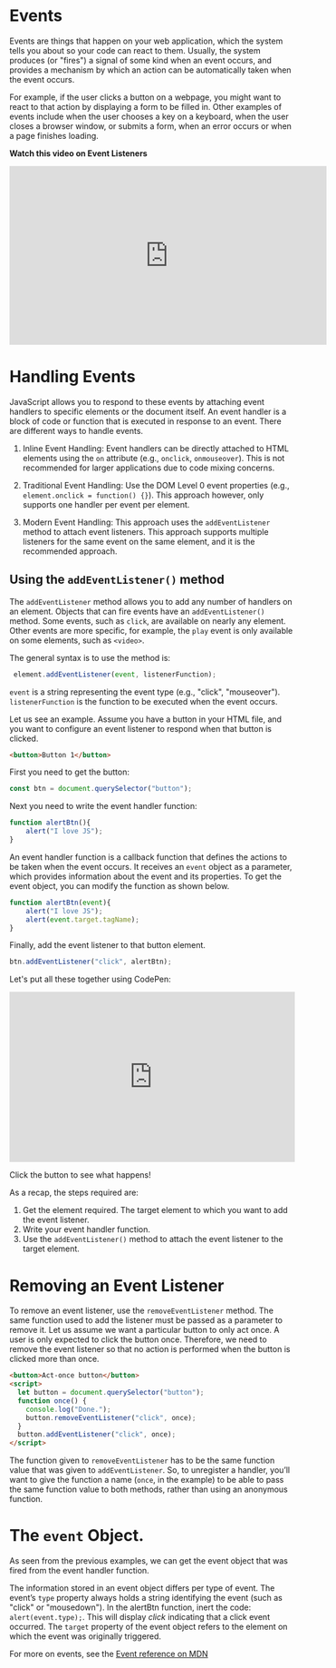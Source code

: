 # Events
Events are things that happen on your web application, which the system tells you about so your code can react to them. Usually, the system produces (or "fires") a signal of some kind when an event occurs, and provides a mechanism by which an action can be automatically taken when the event occurs. 

For example, if the user clicks a button on a webpage, you might want to react to that action by displaying a form to be filled in. Other examples of events include when the user chooses a key on a keyboard, when the user closes a browser window, or submits a form, when an error occurs or when a page finishes loading.




<!-- # `window`
The window binding refers to a built-in object provided by the browser.
It represents the browser window that contains the document. Calling its
addEventListener method registers the second argument to be called whenever the event described by its first argument occurs. -->
<strong>Watch this video on Event Listeners</strong>
<iframe width="560" height="315" src="https://www.youtube.com/embed/XF1_MlZ5l6M" title="YouTube video player" frameborder="0" allow="accelerometer; autoplay; clipboard-write; encrypted-media; gyroscope; picture-in-picture; web-share" allowfullscreen></iframe>

# Handling Events
JavaScript allows you to respond to these events by attaching event handlers to specific elements or the document itself. An event handler is a block of code or function that is executed in response to an event. There are different ways to handle events. 
1. Inline Event Handling: Event handlers can be directly attached to HTML elements using the `on` attribute (e.g., `onclick`, `onmouseover`). This is not recommended for larger applications due to code mixing concerns.

2. Traditional Event Handling: Use the DOM Level 0 event properties (e.g., `element.onclick = function() {}`). This approach however, only supports one handler per event per element.

3. Modern Event Handling: This approach uses the `addEventListener` method to attach event listeners. This approach supports multiple listeners for the same event on the same element, and it is the recommended approach.


## Using the `addEventListener()` method
The `addEventListener` method allows you to add any number of handlers  on an element. Objects that can fire events have an `addEventListener()` method. Some events, such as `click`, are available on nearly any element. Other events are more specific, for example, the `play` event is only available on some elements, such as `<video>`.

The general syntax is to use the method is:

```js 
 element.addEventListener(event, listenerFunction);
 ```                 
`event` is a string representing the event type (e.g., "click", "mouseover").
`listenerFunction` is the function to be executed when the event occurs.
<!-- Optional `options` object can be used to specify additional configurations. -->

Let us see an example. Assume you have a button in your HTML file, and you want to configure an event listener to respond when that button is clicked.
```html
<button>Button 1</button>
```
First you need to get the button: 
```js
const btn = document.querySelector("button");
```

Next you need to write the event handler function: 

```js
function alertBtn(){
    alert("I love JS");
}
```
An event handler function is a callback function that defines the actions to be taken when the event occurs. It receives an `event` object as a parameter, which provides information about the event and its properties. To get the event object, you can modify the function as shown below. 

```js
function alertBtn(event){
    alert("I love JS");
    alert(event.target.tagName);
}
```


Finally, add the event listener to that button element.

```js
btn.addEventListener("click", alertBtn);
```

Let's put all these together using CodePen:
<iframe height="300" style="width: 100%;" scrolling="no" title="Untitled" src="https://codepen.io/OlaperiKB/embed/MWzvNEX?default-tab=html%2Cresult" frameborder="no" loading="lazy" allowtransparency="true" allowfullscreen="true">
  See the Pen <a href="https://codepen.io/OlaperiKB/pen/MWzvNEX">
  Untitled</a> by Ola (<a href="https://codepen.io/OlaperiKB">@OlaperiKB</a>)
  on <a href="https://codepen.io">CodePen</a>.
</iframe>

Click the button to see what happens!

As a recap, the steps required are:
1. Get the element required. The target element to which you want to add the event listener.
2. Write your event handler function.
3. Use the `addEventListener()` method to attach the event listener to the target element. 

# Removing an Event Listener
To remove an event listener, use the `removeEventListener` method. The same function used to add the listener must be passed as a parameter to remove it.
Let us assume we want a particular button to only act once. A user is only expected to click the button once. Therefore, we need to remove the event listener so that no action is performed when the button is clicked more than once. 



```html
<button>Act-once button</button>
<script>
  let button = document.querySelector("button");
  function once() {
    console.log("Done.");
    button.removeEventListener("click", once);
  }
  button.addEventListener("click", once);
</script>
```

The function given to `removeEventListener` has to be the same function
value that was given to `addEventListener`. So, to unregister a handler, you’ll
want to give the function a name (`once`, in the example) to be able to pass the
same function value to both methods, rather than using an anonymous function.

# The `event` Object.
As seen from the previous examples, we can get the event object that was fired from the event handler function.

The information stored in an event object differs per type of event. The event’s `type` property always holds a string identifying the event (such as "click" or "mousedown"). In the alertBtn function, inert the code:     `alert(event.type);`. This will display *click* indicating that a click event occurred.
The `target` property of the event object refers to the element on which the event was originally triggered.

<aside>

For more on events, see the [Event reference on MDN](https://developer.mozilla.org/en-US/docs/Web/Events)
</aside>

